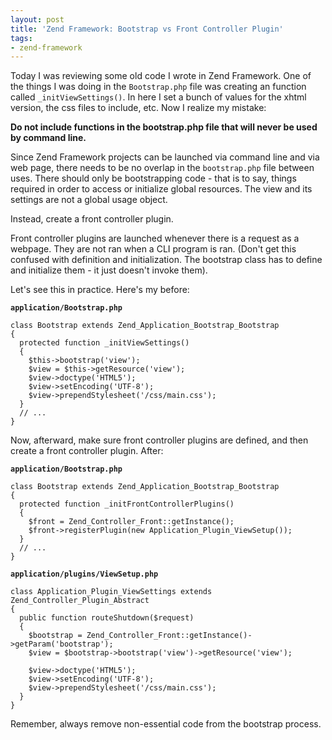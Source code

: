 ```yaml
---
layout: post
title: 'Zend Framework: Bootstrap vs Front Controller Plugin'
tags:
- zend-framework
---
```

Today I was reviewing some old code I wrote in Zend Framework.  One of the things I was doing in the `Bootstrap.php` file was creating an function called `_initViewSettings()`.  In here I set a bunch of values for the xhtml version, the css files to include, etc.  Now I realize my mistake:

**Do not include functions in the bootstrap.php file that will never be used by command line.**

Since Zend Framework projects can be launched via command line and via web page, there needs to be no overlap in the `bootstrap.php` file between uses.  There should only be bootstrapping code - that is to say, things required in order to access or initialize global resources.  The view and its settings are not a global usage object. 

Instead, create a front controller plugin.

Front controller plugins are launched whenever there is a request as a webpage.  They are not ran when a CLI program is ran.  (Don't get this confused with definition and initialization.  The bootstrap class has to define and initialize them - it just doesn't invoke them).  

Let's see this in practice.  Here's my before:

**`application/Bootstrap.php`**
```php?start_inline=1
class Bootstrap extends Zend_Application_Bootstrap_Bootstrap
{
  protected function _initViewSettings()
  {
    $this->bootstrap('view');
    $view = $this->getResource('view');
    $view->doctype('HTML5');
    $view->setEncoding('UTF-8');
    $view->prependStylesheet('/css/main.css');
  }
  // ...
}
```

Now, afterward, make sure front controller plugins are defined, and then create a front controller plugin.  After:

**`application/Bootstrap.php`**
```php?start_inline=1
class Bootstrap extends Zend_Application_Bootstrap_Bootstrap
{
  protected function _initFrontControllerPlugins()
  {
    $front = Zend_Controller_Front::getInstance();
    $front->registerPlugin(new Application_Plugin_ViewSetup());
  }
  // ...
}
```

**`application/plugins/ViewSetup.php`**

```php?start_inline=1
class Application_Plugin_ViewSettings extends Zend_Controller_Plugin_Abstract
{
  public function routeShutdown($request)
  {
    $bootstrap = Zend_Controller_Front::getInstance()->getParam('bootstrap');
    $view = $bootstrap->bootstrap('view')->getResource('view');

    $view->doctype('HTML5');
    $view->setEncoding('UTF-8');
    $view->prependStylesheet('/css/main.css');
  }
}
```

Remember, always remove non-essential code from the bootstrap process.
